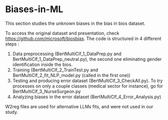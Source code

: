 # Biases-in-ML

This section studies the unknown biases in the bias in bios dataset.

To access the original dataset and presentation, check https://github.com/microsoft/biosbias.
The code is structured in 4 different steps :

1) Data preprocessing (BertMultiClf_1_DataPrep.py and BertMultiClf_1_DataPrep_neutral.py), the second one eliminating gender identification inside the bios.
2) Training (BertMultiClf_2_TrainTest.py and BertMultiClf_2_fit_NLP_model.py (called in the first one))
3) Testing and producing error dataset (BertMultiClf_3_CheckAll.py). To try processes on only a couple classes (medical sector for instance), go for BertMultiClf_3_NurseSurgeon.py
4) Analyzing biases in the error dataset (BertMultiClf_4_Error_Analysis.py)

W2reg files are used for alternative LLMs fits, and were not used in our study.
